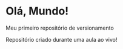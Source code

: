 # Olá, Mundo!
 Meu primeiro repositório de versionamento

Repositório criado durante uma aula ao vivo!